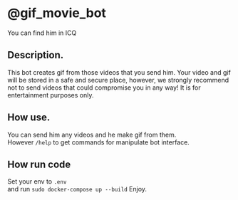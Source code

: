 # @gif_movie_bot
You can find him in ICQ

## Description.
This bot creates gif from those videos that you send him. Your video and gif will be stored in a safe and secure place, however, we strongly recommend not to send videos that could compromise you in any way! It is for entertainment purposes only.

## How use.
You can send him any videos and he make gif from them.   
However `/help` to get commands for manipulate bot interface.   

## How run code
Set your env to `.env`   
and run `sudo docker-compose up --build` 
Enjoy.
